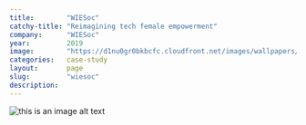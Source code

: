 ```yaml
---
title:        "WIESoc"
catchy-title: "Reimagining tech female empowerment"
company:      "WIESoc"
year:         2019
image:        "https://d1nu0gr0bkbcfc.cloudfront.net/images/wallpapers/group.png"
categories:   case-study
layout:       page
slug:         "wiesoc"
description:  
---
```

![this is an image alt text](https://d1nu0gr0bkbcfc.cloudfront.net/images/wallpapers/group.png)